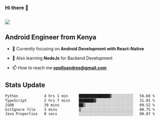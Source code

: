 ### Hi there 👋
<h2 align="left"><img src="https://readme-typing-svg.herokuapp.com?color='blue'&lines=I'm+Andrew+Opollo😊;Welcome+to+my+Github😜"> </h2>

## Android Engineer from Kenya


- 🌱 Currently focusing on **Android Development with React-Native**

- 🔭 Also learning **NodeJs** for Backend Development

- 📫 How to reach me **opolloandres@gmail.com**


## Stats Update
<!--START_SECTION:waka-->

```txt
Python            4 hrs 1 min     ██████████████▓░░░░░░░░░░   58.60 %
TypeScript        2 hrs 7 mins    ███████▓░░░░░░░░░░░░░░░░░   31.01 %
JSON              39 mins         ██▒░░░░░░░░░░░░░░░░░░░░░░   09.52 %
GitIgnore file    3 mins          ▒░░░░░░░░░░░░░░░░░░░░░░░░   00.75 %
Java Properties   0 secs          ░░░░░░░░░░░░░░░░░░░░░░░░░   00.07 %
```

<!--END_SECTION:waka-->


